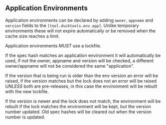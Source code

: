 ## Application Environments ##

Application environments can be declared by adding `owner`, `appname` and `version` fields to the 
`[tool.ducktools.env.app]`. Unlike temporary environments these will not expire automatically
or be removed when the cache size reaches a limit.

Application environments *MUST* use a lockfile.

If the spec hash matches an application environment it will automatically be used, if not the
owner, appname and version will be checked, a different owner/appname will not be considered the
same "application". 

If the version that is being run is older than the env version an error will be raised, 
if the version matches but the lock does not an error will be raised *UNLESS* both are 
pre-releases, in this case the environment will be rebuilt with the new lockfile.

If the version is newer and the lock does not match, the environment will be rebuilt
if the lock matches the environment will be kept, but the version number updated.
Old spec hashes will be cleared out when the version number is updated. 
